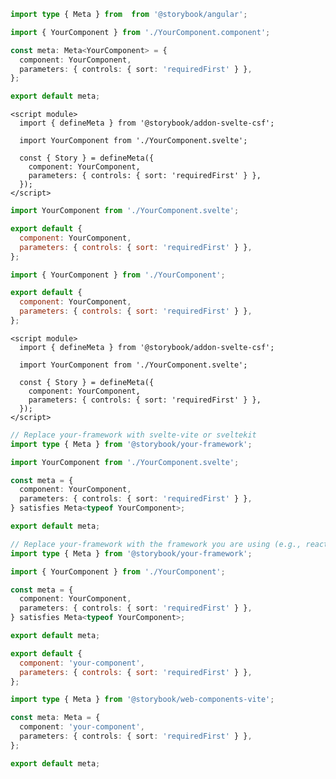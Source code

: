 ```ts filename="YourComponent.stories.ts" renderer="angular" language="ts"
import type { Meta } from  from '@storybook/angular';

import { YourComponent } from './YourComponent.component';

const meta: Meta<YourComponent> = {
  component: YourComponent,
  parameters: { controls: { sort: 'requiredFirst' } },
};

export default meta;
```

```svelte filename="YourComponent.stories.svelte" renderer="svelte" language="js" tabTitle="Svelte CSF"
<script module>
  import { defineMeta } from '@storybook/addon-svelte-csf';

  import YourComponent from './YourComponent.svelte';

  const { Story } = defineMeta({
    component: YourComponent,
    parameters: { controls: { sort: 'requiredFirst' } },
  });
</script>
```

```js filename="YourComponent.stories.js" renderer="svelte" language="js" tabTitle="CSF"
import YourComponent from './YourComponent.svelte';

export default {
  component: YourComponent,
  parameters: { controls: { sort: 'requiredFirst' } },
};
```

```js filename="YourComponent.stories.js|jsx" renderer="common" language="js"
import { YourComponent } from './YourComponent';

export default {
  component: YourComponent,
  parameters: { controls: { sort: 'requiredFirst' } },
};
```

```svelte filename="YourComponent.stories.svelte" renderer="svelte" language="ts" tabTitle="Svelte CSF"
<script module>
  import { defineMeta } from '@storybook/addon-svelte-csf';

  import YourComponent from './YourComponent.svelte';

  const { Story } = defineMeta({
    component: YourComponent,
    parameters: { controls: { sort: 'requiredFirst' } },
  });
</script>
```

```ts filename="YourComponent.stories.ts" renderer="svelte" language="ts" tabTitle="CSF"
// Replace your-framework with svelte-vite or sveltekit
import type { Meta } from '@storybook/your-framework';

import YourComponent from './YourComponent.svelte';

const meta = {
  component: YourComponent,
  parameters: { controls: { sort: 'requiredFirst' } },
} satisfies Meta<typeof YourComponent>;

export default meta;
```

```ts filename="YourComponent.stories.ts|tsx" renderer="common" language="ts"
// Replace your-framework with the framework you are using (e.g., react-vite, vue3-vite, angular, etc.)
import type { Meta } from '@storybook/your-framework';

import { YourComponent } from './YourComponent';

const meta = {
  component: YourComponent,
  parameters: { controls: { sort: 'requiredFirst' } },
} satisfies Meta<typeof YourComponent>;

export default meta;
```

```js filename="YourComponent.stories.js" renderer="web-components" language="js"
export default {
  component: 'your-component',
  parameters: { controls: { sort: 'requiredFirst' } },
};
```

```ts filename="YourComponent.stories.ts" renderer="web-components" language="ts"
import type { Meta } from '@storybook/web-components-vite';

const meta: Meta = {
  component: 'your-component',
  parameters: { controls: { sort: 'requiredFirst' } },
};

export default meta;
```
